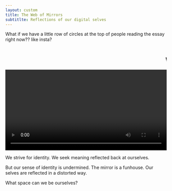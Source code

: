 ```yaml
---
layout: custom
title: The Web of Mirrors
subtitlte: Reflections of our digital selves
---
```


<style>
.posttitle{
-webkit-box-reflect: below 8px -webkit-gradient(linear, right top, right bottom, from(transparent), color-stop(0%, transparent), to(rgba(255, 255, 255, 0.2)));}

video{
width:100%;
}
</style>




What if we have a little row of circles at the top of people reading the essay right now?? like insta?

<div class="w-100">

<div class="videowrapper">
<marquee><h2 class="red absolute">Who do you want to be?</h2></marquee>
<video autoplay="true" id="videoElement"></video>
</div>

We strive for identity. We seek meaning reflected back at ourselves.

But our sense of identity is undermined. The mirror is a funhouse. Our selves are reflected in a distorted way.

What space can we be ourselves?


<script>
var video = document.querySelector("#videoElement");

if (navigator.mediaDevices.getUserMedia) {
navigator.mediaDevices.getUserMedia({ video: true })
.then(function (stream) {
video.srcObject = stream;
})
.catch(function (err0r) {
console.log("Something went wrong!");
});
}</script>